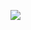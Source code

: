 ![](http://www.plantuml.com/plantuml/proxy?cache=no&src=https://raw.githubusercontent.com/oleksandrblazhko/ai-192-gezha/Laboratory-Work-%232/Laboratory-Work-2/UML-deployment.puml)
